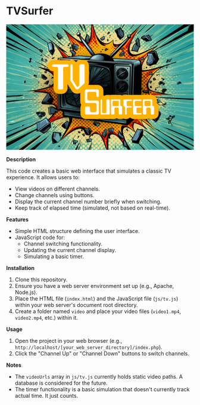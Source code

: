 # TVSurfer
![Screenshot](screenshot.jpg)

**Description**

This code creates a basic web interface that simulates a classic TV experience. It allows users to:

  - View videos on different channels.
  - Change channels using buttons.
  - Display the current channel number briefly when switching.
  - Keep track of elapsed time (simulated, not based on real-time).

**Features**

  - Simple HTML structure defining the user interface.
  - JavaScript code for:
      - Channel switching functionality.
      - Updating the current channel display.
      - Simulating a basic timer.

**Installation**

1.  Clone this repository.
2.  Ensure you have a web server environment set up (e.g., Apache, Node.js).
3.  Place the HTML file (`index.html`) and the JavaScript file (`js/tv.js`) within your web server's document root directory.
4.  Create a folder named `video` and place your video files (`video1.mp4`, `video2.mp4`, etc.) within it.

**Usage**

1.  Open the project in your web browser (e.g., `http://localhost/[your_web_server_directory]/index.php`).
2.  Click the "Channel Up" or "Channel Down" buttons to switch channels.

**Notes**

  - The `videoUrls` array in `js/tv.js` currently holds static video paths. A database is considered for the future.
  - The timer functionality is a basic simulation that doesn't currently track actual time. It just counts.